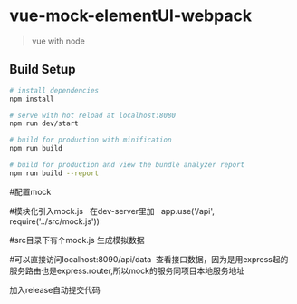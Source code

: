 # vue-mock-elementUI-webpack

> vue with node

## Build Setup

``` bash
# install dependencies
npm install

# serve with hot reload at localhost:8080
npm run dev/start

# build for production with minification
npm run build

# build for production and view the bundle analyzer report
npm run build --report
```


#配置mock

#模块化引入mock.js   在dev-server里加    app.use('/api', require('../src/mock.js'))

#src目录下有个mock.js 生成模拟数据

#可以直接访问localhost:8090/api/data  查看接口数据，因为是用express起的服务路由也是express.router,所以mock的服务同项目本地服务地址

加入release自动提交代码
